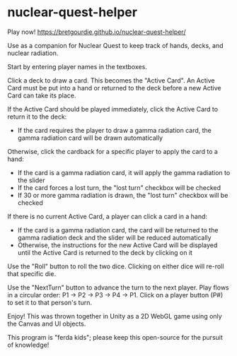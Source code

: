 # nuclear-quest-helper

Play now! https://bretgourdie.github.io/nuclear-quest-helper/

Use as a companion for Nuclear Quest to keep track of hands, decks, and nuclear radiation.

Start by entering player names in the textboxes.

Click a deck to draw a card. This becomes the "Active Card". An Active Card must be put into a hand or returned to the deck before a new Active Card can take its place.

If the Active Card should be played immediately, click the Active Card to return it to the deck:
* If the card requires the player to draw a gamma radiation card, the gamma radiation card will be drawn automatically

Otherwise, click the cardback for a specific player to apply the card to a hand:
* If the card is a gamma radiation card, it will apply the gamma radiation to the slider
* If the card forces a lost turn, the "lost turn" checkbox will be checked
* If 30 or more gamma radiation is drawn, the "lost turn" checkbox will be checked

If there is no current Active Card, a player can click a card in a hand:
* If the card is a gamma radiation card, the card will be returned to the gamma radiation deck and the slider will be reduced automatically
* Otherwise, the instructions for the new Active Card will be displayed until the Active Card is returned to the deck by clicking on it

Use the "Roll" button to roll the two dice. Clicking on either dice will re-roll that specific die.

Use the "NextTurn" button to advance the turn to the next player. Play flows in a circular order: P1 -> P2 -> P3 -> P4 -> P1.
Click on a player button (P#) to set it to that person's turn.

Enjoy! This was thrown together in Unity as a 2D WebGL game using only the Canvas and UI objects.

This program is "ferda kids"; please keep this open-source for the pursuit of knowledge!
